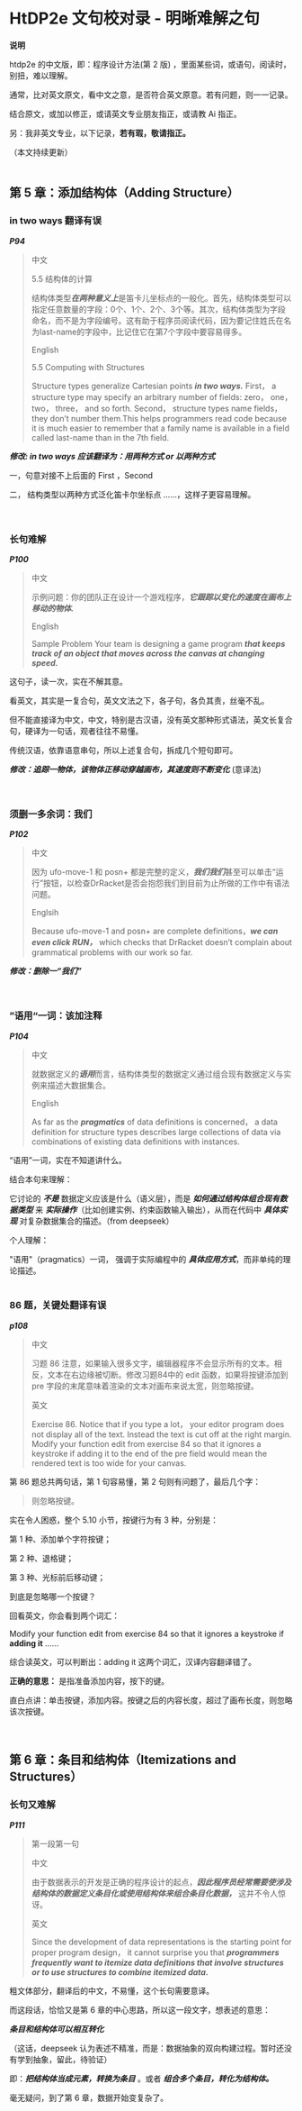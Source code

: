 # HtDP2e 文句校对录 - 明晰难解之句 

**说明**

htdp2e 的中文版，即：程序设计方法(第 2 版) ，里面某些词，或语句，阅读时，别扭，难以理解。

通常，比对英文原文，看中文之意，是否符合英文原意。若有问题，则一一记录。

结合原文，或加以修正，或请英文专业朋友指正，或请教 Ai 指正。

另：我非英文专业，以下记录，**若有瑕，敬请指正。**  

（本文持续更新）
<br><br>

## 第 5 章：添加结构体（Adding Structure）

### in two ways 翻译有误  

***P94***

>中文  
> 
>5.5 结构体的计算   
>
>结构体类型***在两种意义上***是笛卡儿坐标点的一般化。首先，结构体类型可以指定任意数量的字段：0个、1个、2个、3个等。其次，结构体类型为字段命名，而不是为字段编号。这有助于程序员阅读代码，因为要记住姓氏在名为last-name的字段中，比记住它在第7个字段中要容易得多。
>
>English 
>  
>5.5 Computing with Structures 
>
>Structure types generalize Cartesian points ***in two ways.*** First， a structure type may specify an arbitrary number of fields: zero， one， two， three， and so forth. Second， structure types name fields， they don’t number them.This helps programmers read code because it is much easier to remember that a family name is available in a field called last-name than in the 7th field.

***修改: in two ways 应该翻译为：用两种方式 or 以两种方式***

一，句意对接不上后面的 First ，Second

二， 结构类型以两种方式泛化笛卡尔坐标点 ……，这样子更容易理解。    
<br><br>

### 长句难解   

***P100***

>中文
>   
>示例问题：你的团队正在设计一个游戏程序，***它跟踪以变化的速度在画布上移动的物体.***
>
>English
>   
>Sample Problem Your team is designing a game program ***that keeps track of an object that moves across the canvas at changing speed.***

这句子，读一次，实在不解其意。

看英文，其实是一复合句，英文文法之下，各子句，各负其责，丝毫不乱。

但不能直接译为中文，中文，特别是古汉语，没有英文那种形式语法，英文长复合句，硬译为一句话，观者往往不易懂。

传统汉语，依靠语意串句，所以上述复合句，拆成几个短句即可。

***修改：追踪一物体，该物体正移动穿越画布，其速度则不断变化*** (意译法)   
<br><br>

### 须删一多余词：我们   

***P102***   

>中文 
>  
>因为 ufo-move-1 和 posn+ 都是完整的定义，***我们我们***甚至可以单击“运行”按钮，以检查DrRacket是否会抱怨我们到目前为止所做的工作中有语法问题。
>
>Englsih
>
>Because ufo-move-1 and posn+ are complete definitions，***we can even click RUN，*** which checks that DrRacket doesn’t complain about grammatical problems with our work so far. 
>
***修改：删除一“我们”***   
<br><br>

### ”语用“一词：该加注释

***P104***

>中文
>
>就数据定义的***语用***而言，结构体类型的数据定义通过组合现有数据定义与实例来描述大数据集合。
>
>English   
>
>As far as the ***pragmatics*** of data definitions is concerned， a data definition for structure types describes large collections of data via combinations of existing data definitions with instances.
>
“语用”一词，实在不知道讲什么。

结合本句来理解：   

它讨论的 ***不是*** 数据定义应该是什么（语义层），而是 ***如何通过结构体组合现有数据类型*** 来 ***实际操作***（比如创建实例、约束函数输入输出），从而在代码中 ***具体实现*** 对复杂数据集合的描述。（from deepseek）

个人理解：

"语用"（pragmatics）一词， 强调于实际编程中的 ***具体应用方式***，而非单纯的理论描述。
<br><br>

### 86 题，关键处翻译有误
***p108***

>
>中文
>
>习题 86 注意，如果输入很多文字，编辑器程序不会显示所有的文本。相反，文本在右边缘被切断。修改习题84中的 edit 函数，如果将按键添加到 pre 字段的末尾意味着渲染的文本对画布来说太宽，则忽略按键。
>
>英文
>
>Exercise 86. Notice that if you type a lot， your editor program does not display all of the text. Instead the text is cut off at the right margin. Modify your function edit from exercise 84 so that it ignores a keystroke if adding it to the end of the pre field would mean the rendered text is too wide for your canvas.

第 86 题总共两句话，第 1 句容易懂，第 2 句则有问题了，最后几个字：

>则忽略按键。

实在令人困惑，整个 5.10 小节，按键行为有 3 种，分别是：

第 1 种、添加单个字符按键；

第 2 种、退格键；

第 3 种、光标前后移动键；

到底是忽略哪一个按键？

回看英文，你会看到两个词汇：

Modify your function edit from exercise 84 so that it ignores a keystroke if **adding it** …… 

综合读英文，可以判断出：adding it 这两个词汇，汉译内容翻译错了。

**正确的意思：** 是指准备添加内容，按下的键。

直白点讲：单击按键，添加内容。按键之后的内容长度，超过了画布长度，则忽略该次按键。





<br>

## 第 6 章：条目和结构体（Itemizations and Structures）

### 长句又难解 

***P111***

>第一段第一句  
>
>中文
>  
>由于数据表示的开发是正确的程序设计的起点，***因此程序员经常需要使涉及结构体的数据定义条目化或使用结构体来组合条目化数据，*** 这并不令人惊讶。
>
>英文   
>
>Since the development of data representations is the starting point for proper program design， it cannot surprise you that ***programmers frequently want to itemize data definitions that involve structures or to use structures to combine itemized data.***
>
粗文体部分，翻译后的中文，不易懂，这个长句需要意译。

而这段话，恰恰又是第 6 章的中心思路，所以这一段文字，想表述的意思：

***条目和结构体可以相互转化*** 

（这话，deepseek 认为表述不精准，而是：数据抽象的双向构建过程。暂时还没有学到抽象，留此，待验证）

即：***把结构体当成元素，转换为条目*** 。或者 ***组合多个条目，转化为结构体。***

毫无疑问，到了第 6 章，数据开始变复杂了。   
